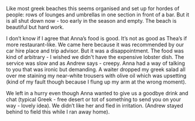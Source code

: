 Like most greek beaches this seems organised and set up for hordes of people: rows of lounges and umbrellas in one section in front of a bar. But it is all shut down now - too early in the season and empty. The beach is beautiful but hard work.

I don’t know if I agree that Anna’s food is good. It’s not as good as Thea’s if more restaurant-like. We came here because it was recommended by our car hire place and trip advisor. But it was a disappointment. The food was kind of arbitrary - I wished we didn't have the expensive lobster dish. The service was slow and as Andrew says - creepy. Anna had a way of talking to you that was ironic but demanding. A waiter dropped my greek salad all over me staining my near-white trousers with olive oil which was upsetting (kind of my fault though because I flung up my arm at the wrong moment).

We left in a hurry even though Anna wanted to give us a goodbye drink and chat (typical Greek - free desert or tot of something to send you on your way - lovely idea). We didn’t like her and fled in irritation. (Andrew stayed behind to field this while I ran away home).
